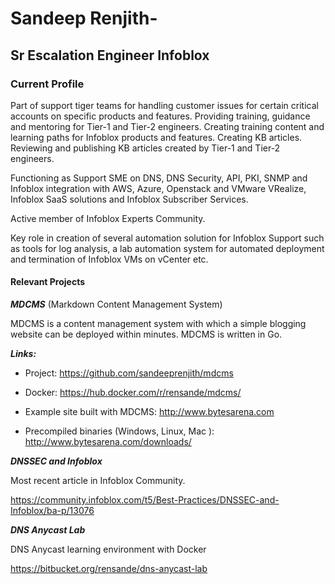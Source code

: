 # Sandeep Renjith-
## Sr Escalation Engineer Infoblox

### Current Profile

Part of support tiger teams for handling customer issues for certain critical accounts on specific products and features. Providing training, guidance and mentoring for Tier-1 and Tier-2 engineers. Creating training content and learning paths for Infoblox products and features. Creating KB articles. Reviewing and publishing KB articles created by Tier-1 and Tier-2 engineers.


Functioning as Support SME on DNS, DNS Security, API, PKI,  SNMP and Infoblox integration with AWS, Azure, Openstack and VMware VRealize, Infoblox SaaS solutions and Infoblox Subscriber Services.


Active member of Infoblox Experts Community.


Key role in creation of several automation solution for Infoblox Support such as tools for log analysis, a lab automation system for automated deployment and termination of Infoblox VMs on vCenter etc.

 
#### Relevant Projects

***MDCMS*** (Markdown Content Management System)

MDCMS is a content management system with which a simple blogging website can be deployed within minutes.
MDCMS is written in Go.

***Links:***

* Project:  https://github.com/sandeeprenjith/mdcms

* Docker: https://hub.docker.com/r/rensande/mdcms/

* Example site built with MDCMS: http://www.bytesarena.com

* Precompiled binaries (Windows, Linux, Mac ): http://www.bytesarena.com/downloads/


***DNSSEC and Infoblox***

Most recent article in Infoblox Community.

https://community.infoblox.com/t5/Best-Practices/DNSSEC-and-Infoblox/ba-p/13076


***DNS Anycast Lab***

DNS Anycast learning environment with Docker

https://bitbucket.org/rensande/dns-anycast-lab


